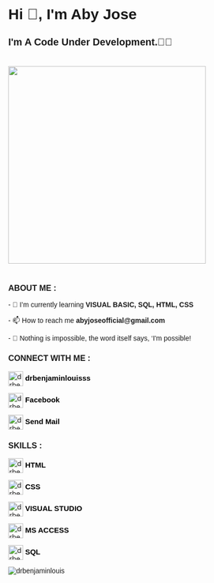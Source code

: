 <h1 align="left" style="font-size: 30px; font-family: 'Arial Round', sans-serif;">Hi 👋, I'm Aby Jose</h1>
<h3 align="left" style="font-size: 20px; font-family: 'Arial Round', sans-serif;">I'm A Code Under Development.🤏😎</h3>
<br>
<img src="https://media4.giphy.com/media/3o7abxtmPxanzaESGY/giphy.webp?cid=ecf05e4715ivqvpohjsfwv4tg9rs95l2az7vei4gn018qjfo&rid=giphy.webp&ct=g" width=400px; height=400px;>
<br>
<br>
<h3 align="left" style="font-family: 'Arial Round', sans-serif;">ABOUT ME :</h3>
 <p style="font-family: 'Arial Round', sans-serif;">- 🌱 I’m currently learning <strong>VISUAL BASIC, SQL, HTML, CSS</strong></p>
 <p style="font-family: 'Arial Round', sans-serif;">- 📫 How to reach me <strong>abyjoseofficial@gmail.com</strong></p>
 <p style="font-family: 'Arial Round', sans-serif;">- 🦚 Nothing is impossible, the word itself says, ‘I'm possible!</p>
<h3 align="left" style="font-family: 'Arial Round', sans-serif;">CONNECT WITH ME :</h3>
<p ></p>
<p align="left"><img align="center" src="https://img.icons8.com/color/1x/instagram-new.png" alt="drbenjaminlouisss" height="30" width="30"/><a href="https://instagram.com/drbenjaminlouisss" target="_blank" style="color: rgb(0, 0, 0); font-size: 15px; text-decoration:none; font-weight: bold; font-family: 'Arial Round', sans-serif;"> drbenjaminlouisss</a></p>
<p align="left"> <img align="center" src="https://img.icons8.com/fluency/1x/facebook-new.png" alt="drbenjaminlouisss" height="30" width="30"/><a href="https://www.facebook.com/aby.jose.377/" target="_blank" style="color: rgb(0, 0, 0); font-size: 15px; text-decoration:none; font-weight: bold; font-family: 'Arial Round', sans-serif;"> Facebook</a></p>
<p align="left"><img align="center" src="https://img.icons8.com/3d-fluency/1x/gmail.png" alt="drbenjaminlouisss" height="30" width="30"/><a href="https://instagram.com/drbenjaminlouisss" target="_blank" style="color: rgb(0, 0, 0); font-size: 15px; text-decoration:none; font-weight: bold; font-family: 'Arial Round', sans-serif;"> Send Mail</a></p>
<h3 align="left" style="font-family: 'Arial Round', sans-serif;">SKILLS :</h3>
<p align="left"><img align="center" src="https://img.icons8.com/color/1x/html-5.png" alt="drbenjaminlouisss" height="30" width="30"/><a href="https://instagram.com/drbenjaminlouisss" target="_blank" style="color: rgb(0, 0, 0); font-size: 15px; text-decoration:none; font-weight: bold; font-family: 'Arial Round', sans-serif;"> HTML</a></p>
<p align="left"><img align="center" src="https://img.icons8.com/color/1x/css3.png" alt="drbenjaminlouisss" height="30" width="30"/><a href="https://instagram.com/drbenjaminlouisss" target="_blank" style="color: rgb(0, 0, 0); font-size: 15px; text-decoration:none; font-weight: bold; font-family: 'Arial Round', sans-serif;"> CSS</a></p>
<p align="left"><img align="center" src="https://img.icons8.com/color/1x/visual-studio.png" alt="drbenjaminlouisss" height="30" width="30"/><a href="https://instagram.com/drbenjaminlouisss" target="_blank" style="color: rgb(0, 0, 0); font-size: 15px; text-decoration:none; font-weight: bold; font-family: 'Arial Round', sans-serif;"> VISUAL STUDIO</a></p>
<p align="left"><img align="center" src="https://img.icons8.com/color/1x/microsoft-access-2019.png" alt="drbenjaminlouisss" height="30" width="30"/><a href="https://instagram.com/drbenjaminlouisss" target="_blank" style="color: rgb(0, 0, 0); font-size: 15px; text-decoration:none; font-weight: bold; font-family: 'Arial Round', sans-serif;"> MS ACCESS</a></p>
<p align="left"><img align="center" src="https://img.icons8.com/external-frizty-kerismaker/1x/external-SQL-network-frizty-kerismaker.png" alt="drbenjaminlouisss" height="30" width="30"/><a href="https://instagram.com/drbenjaminlouisss" target="_blank" style="color: rgb(0, 0, 0); font-size: 15px; text-decoration:none; font-weight: bold; font-family: 'Arial Round', sans-serif;"> SQL</a></p>
<p align="left" style="font-family: 'Arial Round', sans-serif;"> <img src="https://komarev.com/ghpvc/?username=drbenjaminlouis&label=Profile%20views&color=0e75b6&style=flat" alt="drbenjaminlouis" /> </p>

